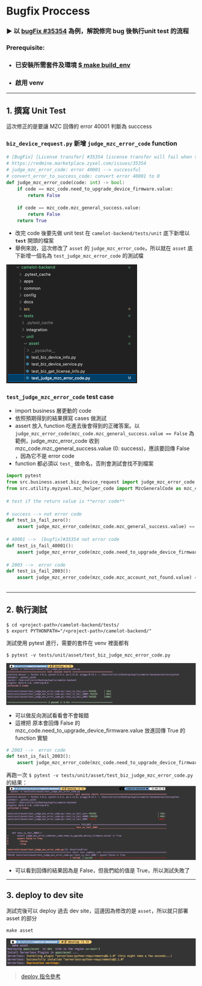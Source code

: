 # Bugfix Proccess
### ▶️ 以 [bugFix #35354](https://redmine.marketplace.zyxel.com/issues/35354) 為例，解說修完 bug 後執行unit test 的流程
  
### Prerequisite:  
- ### 已安裝所需套件及環境 [$ make build_env](https://github.com/alliehayashi/zyxel_notes/blob/master/03-deploy-camelot-backend.md#4-build-host-environment)
- ### 啟用 venv

---
## 1. 撰寫 Unit Test
這次修正的是要讓 MZC 回傳的 error 40001 判斷為 succcess
### `biz_device_request.py` 新增 `judge_mzc_error_code` function
```python
# [BugFix] [License transfer] #35354 liscense transfer will fail when the *machine framework version* is lower than *license version*
# https://redmine.marketplace.zyxel.com/issues/35354
# judge_mzc_error_code: error 40001 --> successful
# convert_error_to_success_code: convert error 40001 to 0
def judge_mzc_error_code(code: int) -> bool:
    if code == mzc_code.need_to_upgrade_device_firmware.value: 
        return False
    
    if code == mzc_code.mzc_general_success.value:
        return False 
    return True
```    
- 改完 code 後要先做 unit test
在 `camelot-backend/tests/unit` 底下新增以 **`test`** 開頭的檔案
- 舉例來說，這次修改了 `asset` 的 `judge_mzc_error_code`，所以就在 `asset` 底下新增一個名為 `test_judge_mzc_error_code` 的測試檔

![1]  
### `test_judge_mzc_error_code` test case
- import business 層更動的 code
- 依照預期得到的結果撰寫 cases 做測試
- assert 放入 function 吃進去後會得到的正確答案。以`judge_mzc_error_code(mzc_code.mzc_general_success.value == False` 為範例，judge_mzc_error_code 收到 mzc_code.mzc_general_success.value (0: success)，應該要回傳 False ，因為它不是 error code
- function 都必須以 `test_` 做命名，否則會測試會找不到檔案
```python
import pytest
from src.business.asset.biz_device_request import judge_mzc_error_code
from src.utility.myzyxel.mzc_helper_code import MzcGeneralCode as mzc_code

# test if the return value is **error code**

# success --> not error code
def test_is_fail_zero():
    assert judge_mzc_error_code(mzc_code.mzc_general_success.value) == False 
    
# 40001 -->  [bugfix]#35354 not error code 
def test_is_fail_40001():
    assert judge_mzc_error_code(mzc_code.need_to_upgrade_device_firmware.value) == False

# 2003 -->  error code 
def test_is_fail_2003():
    assert judge_mzc_error_code(mzc_code.mzc_account_not_found.value) == True
    
```
---
## 2. 執行測試
```
$ cd <project-path>/camelot-backend/tests/
$ export PYTHONPATH="/<project-path>/camelot-backend/"
```
測試使用 pytest 進行，需要的套件在 venv 裡面都有
```
$ pytest -v tests/unit/asset/test_biz_judge_mzc_error_code.py
```
![2]  

- 可以做反向測試看看會不會報錯
- 這裡把 原本會回傳 False 的 mzc_code.need_to_upgrade_device_firmware.value 放進回傳 True 的 function 實驗
```python
# 2003 -->  error code 
def test_is_fail_2003():
    assert judge_mzc_error_code(mzc_code.need_to_upgrade_device_firmware.value) == True
```
再跑一次 `$ pytest -v tests/unit/asset/test_biz_judge_mzc_error_code.py` 的結果：
![3]  
- 可以看到回傳的結果因為是 False，但我們給的值是 True，所以測試失敗了

---
## 3. deploy to dev site
測試完後可以 deploy 過去 dev site，這邊因為修改的是 `asset`，所以就只部署 asset 的部分
```
make asset
```
![4]
> [deploy 指令參考](https://github.com/alliehayashi/zyxel_notes/blob/master/03-deploy-camelot-backend.md#7-deploy)


[1]:https://github.com/alliehayashi/Markdown_Pictures/raw/master/bugfix/01-name-after.png
[2]:https://github.com/alliehayashi/Markdown_Pictures/raw/master/bugfix/02-test-success.png
[3]:https://github.com/alliehayashi/Markdown_Pictures/raw/master/bugfix/03-test-failed.png
[4]:https://github.com/alliehayashi/Markdown_Pictures/raw/master/bugfix/04-make-asset.png

